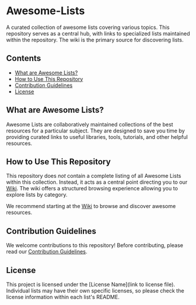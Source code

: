 # Awesome-Lists
A curated collection of awesome lists covering various topics.  This repository serves as a central hub, with links to specialized lists maintained within the repository.  The wiki is the primary source for discovering lists.

## Contents

*   [What are Awesome Lists?](#what-are-awesome-lists)
*   [How to Use This Repository](#how-to-use-this-repository)
*   [Contribution Guidelines](#contribution-guidelines)
*   [License](#license)

## What are Awesome Lists?

Awesome Lists are collaboratively maintained collections of the best resources for a particular subject. They are designed to save you time by providing curated links to useful libraries, tools, tutorials, and other helpful resources.

## How to Use This Repository

This repository does *not* contain a complete listing of all Awesome Lists within this collection. Instead, it acts as a central point directing you to our [Wiki](https://github.com/SamGreenwood1/Awesome-Lists/wiki/). The wiki offers a structured browsing experience allowing you to explore lists by category.

We recommend starting at the [Wiki](https://github.com/SamGreenwood1/Awesome-Lists/wiki/) to browse and discover awesome resources.

## Contribution Guidelines

We welcome contributions to this repository! Before contributing, please read our [Contribution Guidelines](https://github.com/SamGreenwood1/Awesome-Lists/wiki/Contribution-Guidelines).

## License

This project is licensed under the [License Name](link to license file).  Individual lists may have their own specific licenses, so please check the license information within each list's README.

